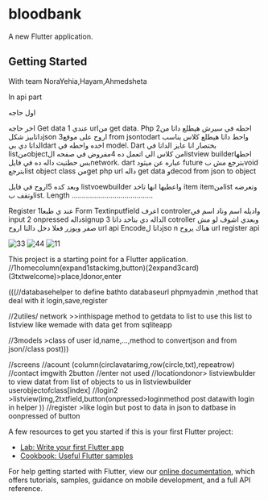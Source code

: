 # bloodbank

A new Flutter application.

## Getting Started
With team  NoraYehia,Hayam,Ahmedsheta


In api part

اول حاجه



اخر حاجه
Get data
1  عندي urlمن get data. Php
2احطه في سيرش هيطلع داتا من داتابيز شكلjson
3اروح على موقع from jsontodart
واحط داتا هيطلع كلاس يناسب الداتا دي بيdart
اخده واحطه في model. Dart
بختصار انا عايز الداتا في listمنobjectمن كلاس الي اتعمل ده
4مفروض في صفحه الlistview builderاحطها بس 
حطتيت داله ده في فايلnetwork. dart
عباره عن ميثود future
بترجع مش بvoid
بترجعlist object class
منget php url  داله get data
وdecod from json to object


وبعد كده 5اروح في فايل listvoewbuilder
واعطيها انها تاخد item itemمنlist
وتعرضه 
وتقف بlist. Length
........................................ 

Register
1عند ي طبعا Form 
Textinputfield
اعرف controlerواديله اسم 
وناد اسم في input
2  onpressed
دالهsignup
3  الداله دي بتاخد داتا cotroller
وبعدي اشوف لو مش صفر ويوزر فعلا دخل دالتا اروح url api
Encodeداتا لjso n
هناك
 يروح url register api




![33](https://user-images.githubusercontent.com/52428892/178899713-44b83b5a-b44c-4c75-ac68-bb3b6c004748.png)
![44](https://user-images.githubusercontent.com/52428892/178899715-fec218a2-bc0a-499c-8a96-9f9cf04a84e6.png)
![11](https://user-images.githubusercontent.com/52428892/178899725-d58b481f-f648-44f4-a02a-cf7cd5abe050.png)

This project is a starting point for a Flutter application.
//1homecolumn(expand1stackimg,button)(2expand3card)(3txtwelcome)>place,ldonor,enter


(((//databasehelper to define bathto databaseurl phpmyadmin ,method that deal with it login,save,register


//2utiles/ network >>inthispage method to getdata to list to use this list to listview like wemade with data get from sqliteapp

//3models >class of user id,name,...,method to convertjson and from json//class post)))





//screens
//acount (column(circlavatarimg,row(circle,txt),repeatrow)
//contact imgwith 2button
//enter not used
//locationdonor> listviewbulder to view datat from list of objects to us in listviewbuilder userobjectofclass[index]
//login2 >listview(img,2txtfield,button(onpressed>loginmethod post datawith login in helper ))
//register >like login but post to data in json to datbase in oonpressed of button

A few resources to get you started if this is your first Flutter project:

- [Lab: Write your first Flutter app](https://flutter.dev/docs/get-started/codelab)
- [Cookbook: Useful Flutter samples](https://flutter.dev/docs/cookbook)

For help getting started with Flutter, view our
[online documentation](https://flutter.dev/docs), which offers tutorials,
samples, guidance on mobile development, and a full API reference.
